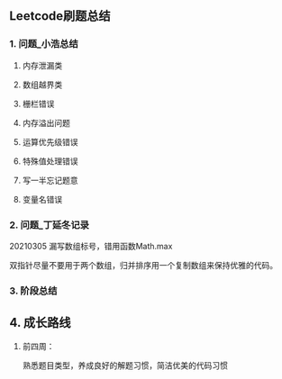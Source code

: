 ## Leetcode刷题总结

### 1. 问题_小浩总结

1. 内存泄漏类

2. 数组越界类

3. 栅栏错误

4. 内存溢出问题

5. 运算优先级错误

6. 特殊值处理错误

7. 写一半忘记题意
8. 变量名错误



### 2. 问题_丁延冬记录

20210305 漏写数组标号，错用函数Math.max

双指针尽量不要用于两个数组，归并排序用一个复制数组来保持优雅的代码。

### 3. 阶段总结



## 4. 成长路线

1. 前四周：

   熟悉题目类型，养成良好的解题习惯，简洁优美的代码习惯

